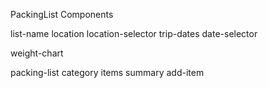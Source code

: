 PackingList Components

list-name
	location
		location-selector
	trip-dates
		date-selector

weight-chart

packing-list
	category
		items
		summary
		add-item